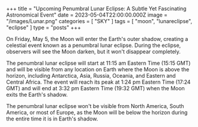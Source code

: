 +++
title = "Upcoming Penumbral Lunar Eclipse: A Subtle Yet Fascinating Astronomical Event"
date = 2023-05-04T22:00:00.000Z
image = "/images/Lunar.png"
categories = [ "SKY" ]
tags = [ "moon", "lunareclipse", "eclipse" ]
type = "posts"
+++

On Friday, May 5, the Moon will enter the Earth's outer shadow, creating a celestial event known as a penumbral lunar eclipse. During the eclipse, observers will see the Moon darken, but it won't disappear completely.

The penumbral lunar eclipse will start at 11:15 am Eastern Time (15:15 GMT) and will be visible from any location on Earth where the Moon is above the horizon, including Antarctica, Asia, Russia, Oceania, and Eastern and Central Africa. The event will reach its peak at 1:24 pm Eastern Time (17:24 GMT) and will end at 3:32 pm Eastern Time (19:32 GMT) when the Moon exits the Earth's shadow.

The penumbral lunar eclipse won't be visible from North America, South America, or most of Europe, as the Moon will be below the horizon during the entire time it is in Earth's shadow.
